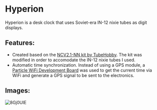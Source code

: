 # Hyperion
Hyperion is a desk clock that uses Soviet-era IN-12 nixie tubes as digit displays.

## Features:
- Created based on the [NCV2.1-NN kit by TubeHobby](https://tubehobby.com/show_det.php?det=43). The kit was modified in order to accomodate the IN-12 nixie tubes I used.
- Automatic time synchronization. Instead of using a GPS module, a [Particle WiFi Development Board](https://store.particle.io/products/photon) was used to get the current time via WiFi and generate a GPS signal to be sent to the electronics.

## Images:
![8Gj0UIE](https://user-images.githubusercontent.com/20251225/127772511-afaf1349-5a8b-4ab7-8cc4-54bdda1d4130.jpeg)
